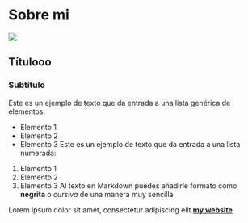 # Sobre mi

![](../images/perezoso.jpg)

## Títulooo
### Subtítulo
Este es un ejemplo de texto que da entrada a una lista genérica de elementos:
- Elemento 1
- Elemento 2
- Elemento 3
Este es un ejemplo de texto que da entrada a una lista numerada:
1. Elemento 1
2. Elemento 2
3. Elemento 3
Al texto en Markdown puedes añadirle formato como **negrita** o *cursiva* de una manera muy sencilla.

Lorem ipsum dolor sit amet, consectetur adipiscing elit **[my website](https://community.emergentfutures.io/courses/5566525/content)**
